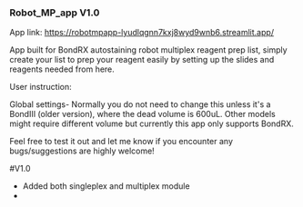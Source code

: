 ### Robot_MP_app V1.0
App link: https://robotmpapp-lyudlqgnn7kxj8wyd9wnb6.streamlit.app/

App built for BondRX autostaining robot multiplex reagent prep list, simply create your list to prep your reagent easily by setting up the slides and reagents needed from here.

User instruction:

Global settings- Normally you do not need to change this unless it's a BondIII (older version), where the dead volume is 600uL. Other models might require different volume but currently this app only supports BondRX.


Feel free to test it out and let me know if you encounter any bugs/suggestions are highly welcome!


#V1.0
- Added both singleplex and multiplex module
- 

